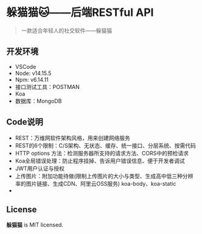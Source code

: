 # 躲猫猫:cat:——后端RESTful API

> 一款适合年轻人的社交软件——躲猫猫
>

## 开发环境

- VSCode
- Node: v14.15.5
- Npm: v6.14.11
- 接口测试工具：POSTMAN
- Koa
- 数据库：MongoDB

## Code说明

- REST：万维网软件架构风格，用来创建网络服务
- REST的6个限制：C/S架构、无状态、缓存、统一接口、分层系统、按需代码
- HTTP options 方法：检测服务器所支持的请求方法、CORS中的预检请求
- Koa全局错误处理：防止程序挂掉、告诉用户错误信息、便于开发者调试
- JWT用户认证与授权
- 上传图片：附加功能待做(限制上传图片的大小与类型、生成高中低三种分辨率的图片链接、生成CDN、阿里云OSS服务) koa-body、koa-static
- 

## License

**躲猫猫** is MIT licensed.